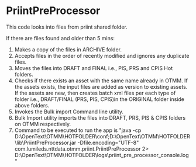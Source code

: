# PriintPreProcessor

This code looks into files from priint shared folder.

If there are files found and older than 5 mins:
<ol>
<li>Makes a copy of the files in ARCHIVE folder.
<li>Accepts files in the order of recently modified and ignores any duplicate files.
<li>Moves the files into DRAFT and FINAL i.e., PIS, PRS and CPIS Hot folders.
<li>Checks if there exists an asset with the same name already in OTMM. If the assets exists, the input files are added as version to existing assets.	If the assets are new, then creates batch xml files per each type of folder i.e., DRAFT/FINAL (PRS, PIS, CPIS)in the ORIGINAL folder inside above folders.	
<li>Invokes the Bulk import Command line utility.
<li>Bulk Import utility imports the files into DRAFT, PRS, PIS & CPIS folders on OTMM respectively.
<li>Command to be executed to run the app is "java -cp D:\OpenText\OTMM\HOTFOLDER\conf;D:\OpenText\OTMM\HOTFOLDER\lib\PriintPreProcessor.jar -Dfile.encoding="UTF-8" com.lumileds.nttdata.otmm.priint.PriintPreProcessor  2> D:\OpenText\OTMM\HOTFOLDER\logs\priint_pre_processor_console.log"
